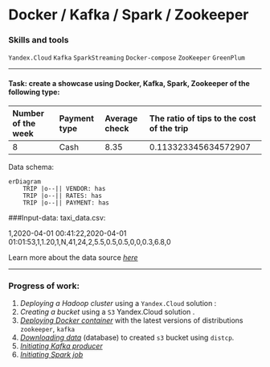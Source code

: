 # Docker / Kafka / Spark / Zookeeper

### Skills and tools
`Yandex.Cloud` `Kafka` `SparkStreaming` `Docker-compose` `ZooKeeper` `GreenPlum`

---
#### Task: create a showcase using Docker, Kafka, Spark, Zookeeper of the following type:

| Number of the week | Payment type | Average check | The ratio of tips to the cost of the trip |
|:-------------------|:-------------|:--------------|:------------------------------------------|
| 8                  | Cash         | 	8.35         | 0.113323345634572907                      |


Data schema:

```mermaid
erDiagram
    TRIP |o--|| VENDOR: has
    TRIP |o--|| RATES: has
    TRIP |o--|| PAYMENT: has
```


###Input-data: taxi_data.csv:

1,2020-04-01 00:41:22,2020-04-01 01:01:53,1,1.20,1,N,41,24,2,5.5,0.5,0.5,0,0,0.3,6.8,0

Learn more about the data source [*here*][1]

---
### Progress of work:
1. *Deploying a Hadoop cluster* using a `Yandex.Cloud` solution :
2. *Creating a bucket* using a `S3` Yandex.Cloud solution .
3. [*Deploying Docker container*][2] with the latest versions of distributions `zookeeper`, `kafka`
4. [*Downloading data*][3] (database) to created `s3` bucket using `distcp`.
5. [*Initiating Kafka producer*][4]
6. [*Initiating Spark job*][5]

[1]:https://registry.opendata.aws/nyc-tlc-trip-records-pds/
[2]:https://github.com/Amboss/portfolio_projects/blob/master/docker_kafka_spark/docker/docker-compose.yml
[3]:https://github.com/Amboss/portfolio_projects/blob/master/docker_kafka_spark/scripts/download.sh
[4]:https://github.com/Amboss/portfolio_projects/blob/master/docker_kafka_spark/scripts/data_producer.py
[5]:https://github.com/Amboss/portfolio_projects/blob/master/docker_kafka_spark/scripts/streaming_job.py

